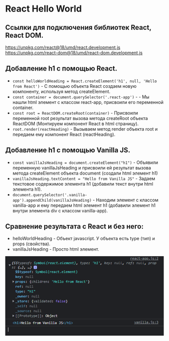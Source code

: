 # React Hello World

## Ссылки для подключения библиотек React, React DOM.
https://unpkg.com/react@18/umd/react.development.js
https://unpkg.com/react-dom@18/umd/react-dom.development.js

## Добавление h1 с помощью React.
- ```const helloWorldHeading = React.createElement('h1', null, 'Hello from React')``` - С помощью объекта React создаем новую компоненту, используя метод createElement.
- ```const container = document.querySelector('.react-app')``` - - Мы нашли html элемент с классом react-app, присвоили его переменной container.
- ```const root = ReactDOM.createRoot(container)``` - Присвоили переменной root результат вызова метода createRoot объекта ReactDOM (Монтируем компонент React в html страницу).
- ```root.render(reactHeading)``` - Вызываем метод render объекта root и передаем ему компонент React (reactHeading).

## Добавление h1 с помощью Vanilla JS.
- ```const vanillaJsHeading = document.createElement("h1")``` - Объявили переменную vanillaJsHeading и присвоили ей результат вызова метода createElement объекта document (создали html элемент h1)
- ```vanillaJsHeading.textContent = "Hello from Vanilla JS"``` - Задаем текстовое содержимое элемента h1 (добавили текст внутри html элемента h1).
- ```document.querySelector('.vanilla-app').appendChild(vanillaJsHeading)``` - Находим элемент с классом vanilla-app и ему передаем html элемент h1 (добавили элемент h1 внутри элемента div с классом vanilla-app).

## Сравнение результата с React и без него:
- helloWorldHeading - Объект javascript. У объекта есть type (тип) и props (свойства).
- vanillaJsHeading - Просто html элемент.

![img.png](img.png)